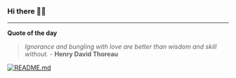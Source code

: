 ### Hi there 👋🏻


---

**Quote of the day**

> *Ignorance and bungling with love are better than wisdom and skill without.* - **Henry David Thoreau** 

[![README.md](https://github.com/marcolovazzano/marcolovazzano/actions/workflows/readme.yml/badge.svg?branch=main)](https://github.com/marcolovazzano/marcolovazzano/actions/workflows/readme.yml)
